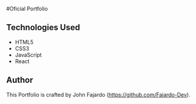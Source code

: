 #Oficial Portfolio

## Technologies Used

- HTML5
- CSS3
- JavaScript
- React

## Author

This Portfolio is crafted by John Fajardo (https://github.com/Fajardo-Dev).

